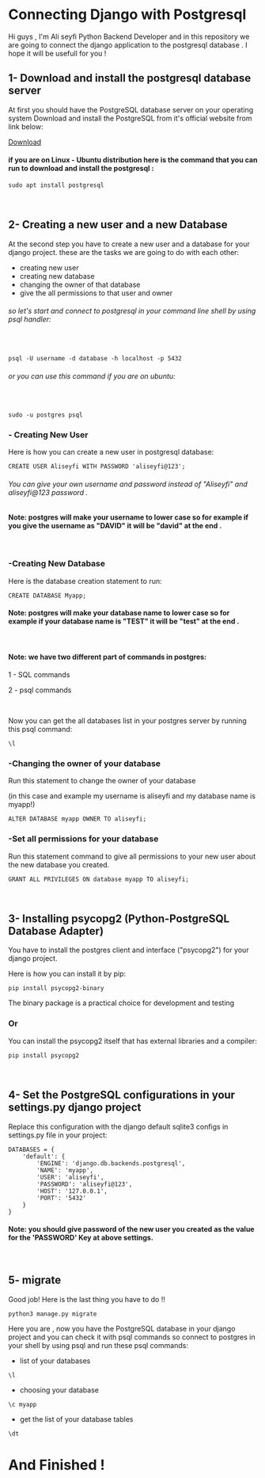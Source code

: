 
# Connecting Django with Postgresql

Hi guys , I'm Ali seyfi Python Backend Developer and in this repository we are going to connect the django application to 
the postgresql database .
I hope it will be usefull for you !



## 1- Download and install the postgresql database server
At first you should have the PostgreSQL database server on your operating system
Download and install the PostgreSQL from it's official website from link below:

[Download](https://www.postgresql.org/download/)

#### if you are on Linux - Ubuntu distribution here is the command that you can run to download and  install the postgresql :

~~~
sudo apt install postgresql
~~~
&nbsp;
## 2- Creating a new user and a new Database 
At the second step you have to create a new user and a database for your django project. these are the tasks we are going to do with each other:



+ creating new user 
+ creating new database 
+ changing the owner of that database 
+ give the all permissions to that user and owner 

###### so let's start and connect to postgresql in your command line shell by using psql handler:


&nbsp;

```
psql -U username -d database -h localhost -p 5432

```
###### or you can use this command if you are on ubuntu:

&nbsp;

```
sudo -u postgres psql
```

### - Creating New User
Here is how you can create a new user in postgresql database:


```
CREATE USER Aliseyfi WITH PASSWORD 'aliseyfi@123';

``` 
###### You can give your own username and password instead of "Aliseyfi" and aliseyfi@123 password .

#### Note: postgres will make your username to lower case so for example if you give the username as "DAVID" it will be "david" at the end . 

&nbsp;

### -Creating New Database
Here is the database creation statement to run:

```
CREATE DATABASE Myapp;
```

#### Note: postgres will make your database name to lower case so for example if your database name is "TEST" it will be "test" at the end .

&nbsp;


####  Note: we have two different part of commands in postgres:
1 - SQL commands 

2 - psql commands

&nbsp;

Now you can get the all databases list in your postgres server by running this psql command:

```
\l
```


### -Changing the owner of your database

Run this statement to change the owner of your database 

(in this case and example my username is aliseyfi and my database name is myapp!)

```
ALTER DATABASE myapp OWNER TO aliseyfi;

```


### -Set all permissions for your database 
Run this statement command to give all permissions to your new user about the new database you created.

```
GRANT ALL PRIVILEGES ON database myapp TO aliseyfi;

```


&nbsp;


## 3- Installing psycopg2 (Python-PostgreSQL Database Adapter)
You have to install the postgres client and interface ("psycopg2") for your django project.

Here is how you can install it by pip:


```
pip install psycopg2-binary

```
The binary package is a practical choice for development and testing 


### Or  

You can install the psycopg2 itself that has external libraries and a compiler:

```
pip install psycopg2

```


&nbsp;

## 4- Set the PostgreSQL configurations in your settings.py django project 

Replace this configuration with the django default sqlite3 configs in settings.py file in your project:

```
DATABASES = {
    'default': {
        'ENGINE': 'django.db.backends.postgresql',
        'NAME': 'myapp',
        'USER': 'aliseyfi',
        'PASSWORD': 'aliseyfi@123',
        'HOST': '127.0.0.1',
        'PORT': '5432'
    }
}
```

####  Note: you should give password of the new user you created as the value for the 'PASSWORD' Key at above settings.

&nbsp;

## 5- migrate 

Good job! Here is the last thing you have to do !!

```
python3 manage.py migrate

```

Here you are , now you have the PostgreSQL database in your django project and you can check it with psql commands so connect to postgres in your shell by using psql and run these psql commands:

+ list of your databases 
```
\l

```

+ choosing your database
```
\c myapp 
```

+ get the list of your database tables 
```
\dt
```

# And Finished !